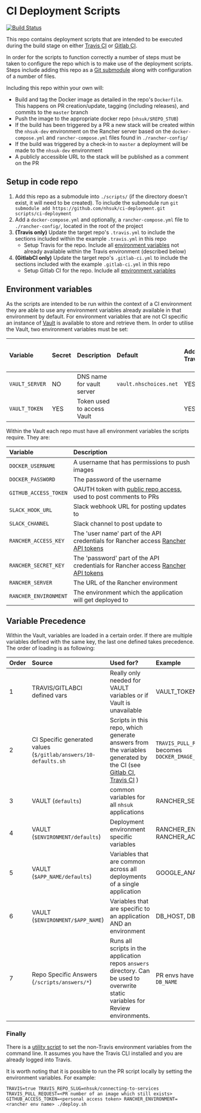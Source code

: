 # CI Deployment Scripts

[![Build Status](https://travis-ci.org/nhsuk/ci-deployment.svg?branch=master)](https://travis-ci.org/nhsuk/ci-deployment)

This repo contains deployment scripts that are intended to be executed during the build stage on either [Travis CI](https://travis-ci.org) or [Gitlab CI](https://about.gitlab.com/features/gitlab-ci-cd/).

In order for the scripts to function correctly a number of steps must be taken to configure the repo which is to make use of the deployment scripts. Steps include adding this repo as a [Git submodule](https://git-scm.com/docs/git-submodule) along with configuration of a number of files.

Including this repo within your own will:
* Build and tag the Docker image as detailed in the repo's `Dockerfile`. This happens on PR creation/update, tagging (including releases), and commits to the `master` branch
* Push the image to the appropriate docker repo (`nhsuk/$REPO_STUB`)
* If the build has been triggered by a PR a new stack will be created within the `nhsuk-dev` environment on the Rancher server based on the `docker-compose.yml` and `rancher-compose.yml` files found in `./rancher-config/`
* If the build was triggered by a check-in to `master` a deployment will be made to the `nhsuk-dev` environment
* A publicly accessible URL to the stack will be published as a comment on the PR

## Setup in code repo

1. Add this repo as a submodule into `./scripts/` (if the directory doesn't exist, it will need to be created). To include the submodule run `git submodule add https://github.com/nhsuk/ci-deployment.git scripts/ci-deployment`
2. Add a `docker-compose.yml` and optionally, a `rancher-compose.yml` file to `./rancher-config/`, located in the root of the project
3. **(Travis only)** Update the target repo's `.travis.yml` to include the sections included within the example `.travis.yml` in this repo
    - Setup Travis for the repo. Include all [environment variables](https://docs.travis-ci.com/user/environment-variables/#Defining-Variables-in-Repository-Settings) not already available within the Travis environment (described below)
4. **(GitlabCI only)** Update the target repo's `.gitlab-ci.yml` to include the sections included with the example `.gitlab-ci.yml` in this repo
    - Setup Gitlab CI for the repo. Include all [environment variables](https://docs.gitlab.com/ee/ci/variables/)

## Environment variables

As the scripts are intended to be run within the context of a CI environment they are able to use any environment variables already available in that environment by default.
For environment variables that are not CI specific an instance of [Vault](https://www.vaultproject.io/) is available to store and retrieve them. In order to utilise the Vault, two environment variables must be set:

| Variable       | Secret | Description                | Default                | Add to Travis? | Add to Gitlab CI? |
| :---           | :---   | :---                       | :---                   | :---           | :---              |
| `VAULT_SERVER` | NO     | DNS name for vault server  | `vault.nhschoices.net` | YES            | YES               |
| `VAULT_TOKEN`  | YES    | Token used to access Vault |                        | YES            | YES               |

Within the Vault each repo must have all environment variables the scripts require. They are:

| Variable              | Description                                                                                                                                    |
| :---                  | :---                                                                                                                                           |
| `DOCKER_USERNAME`     | A username that has permissions to push images                                                                                                 |
| `DOCKER_PASSWORD`     | The password of the username                                                                                                                   |
| `GITHUB_ACCESS_TOKEN` | OAUTH token with [public repo access](https://developer.github.com/v3/oauth/#scopes), used to post comments to PRs                             |
| `SLACK_HOOK_URL`      | Slack webhook URL for posting updates to                                                                                                       |
| `SLACK_CHANNEL`       | Slack channel to post update to                                                                                                                |
| `RANCHER_ACCESS_KEY`  | The 'user name' part of the API credentials for Rancher access [Rancher API tokens](https://docs.rancher.com/rancher/v1.1/en/api/v1/api-keys/) |
| `RANCHER_SECRET_KEY`  | The 'password' part of the API credentials for Rancher access [Rancher API tokens](https://docs.rancher.com/rancher/v1.1/en/api/v1/api-keys/)  |
| `RANCHER_SERVER`      | The URL of the Rancher environment                                                                                                             |
| `RANCHER_ENVIRONMENT` | The environment which the application will get deployed to                                                                                     |

## Variable Precedence

Within the Vault, variables are loaded in a certain order. If there are multiple variables defined with the same key, the last one defined takes precedence. The order of loading is as following:

| Order | Source                                                          | Used for?                                                                                                                                                                                                           | Example                                                    |
| :---  | :---                                                            | :---                                                                                                                                                                                                                | :---                                                       |
| 1     | TRAVIS/GITLABCI defined vars                                    | Really only needed for VAULT variables or if Vault is unavailable                                                                                                                                                   | VAULT_TOKEN                                                |
| 2     | CI Specific generated values (`$/gitlab/answers/10-defaults.sh` | Scripts in this repo, which generate answers from the variables generated by the CI (see [Gitlab CI](https://docs.gitlab.com/ee/ci/variables/), [Travis CI](https://docs.travis-ci.com/user/environment-variables/) ) | `TRAVIS_PULL_REQUEST=23`  becomes `DOCKER_IMAGE_TAG=pr-23` |
| 3     | VAULT (`defaults`)                                              | common variables for all `nhsuk` applications                                                                                                                                                                       | RANCHER_SERVER                                             |
| 4     | VAULT (`$ENVIRONMENT/defaults`)                                 | Deployment environment specific variables                                                                                                                                                                            | RANCHER_ENV, RANCHER_ACCESS_KEY                            |
| 5     | VAULT (`$APP_NAME/defaults`)                                    | Variables that are common across all deployments of a single application                                                                                                                                            | GOOGLE_ANALYTICS_ID                                        |
| 6     | VAULT (`$ENVIRONMENT/$APP_NAME`)                                | Variables that are specific to an application AND an environment                                                                                                                                                    | DB_HOST, DB_PASS                                           |
| 7     | Repo Specific Answers (`/scripts/answers/*`)                    | Runs all scripts in the application repos `answers` directory. Can be used to overwrite static variables for Review environments.                                                                                   | PR envs have custom `DB_NAME`                              |

### Finally

There is a [utility script](./configure-travis-env.sh) to set the non-Travis environment variables from the command line.
It assumes you have the Travis CLI installed and you are already logged into Travis.

It is worth noting that it is possible to run the PR script locally by setting the environment variables. For example:

`TRAVIS=true TRAVIS_REPO_SLUG=nhsuk/connecting-to-services TRAVIS_PULL_REQUEST=<PR number of an image which still exists>  GITHUB_ACCESS_TOKEN=<personal access token> RANCHER_ENVIRONMENT=<rancher env name> ./deploy.sh`

